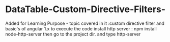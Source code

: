 # DataTable-Custom-Directive-Filters-
Added for Learning Purpose -
topic covered in it :custom directive filter and basic's of angular 1.x
to execute the code  install http server : npm install node-http-server
then go to the project dir. and type http-server

